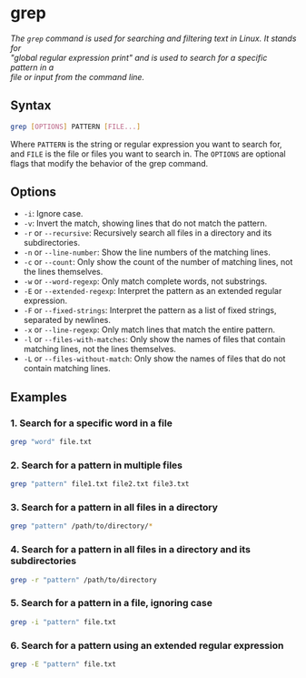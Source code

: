 # grep

*The `grep` command is used for searching and filtering text in Linux. It stands for <br/> 
"global regular expression print" and is used to search for a specific pattern in a <br/> file or input from the command line.*

## Syntax
```bash
grep [OPTIONS] PATTERN [FILE...]
```

Where `PATTERN` is the string or regular expression you want to search for, <br/> 
and `FILE` is the file or files you want to search in. The `OPTIONS` are optional <br/> 
flags that modify the behavior of the grep command.

## Options

- `-i`: Ignore case.
- `-v`: Invert the match, showing lines that do not match the pattern.
- `-r` or `--recursive`: Recursively search all files in a directory and its subdirectories.
- `-n` or `--line-number`: Show the line numbers of the matching lines.
- `-c` or `--count`: Only show the count of the number of matching lines, not the lines themselves.
- `-w` or `--word-regexp`: Only match complete words, not substrings.
- `-E` or `--extended-regexp`: Interpret the pattern as an extended regular expression.
- `-F` or `--fixed-strings`: Interpret the pattern as a list of fixed strings, separated by newlines.
- `-x` or `--line-regexp`: Only match lines that match the entire pattern.
- `-l` or `--files-with-matches`: Only show the names of files that contain matching lines, not the lines themselves.
- `-L` or `--files-without-match`: Only show the names of files that do not contain matching lines.

## Examples

### 1. Search for a specific word in a file
```bash
grep "word" file.txt
```

### 2. Search for a pattern in multiple files
```bash
grep "pattern" file1.txt file2.txt file3.txt
```

### 3. Search for a pattern in all files in a directory
```bash
grep "pattern" /path/to/directory/*
```

### 4. Search for a pattern in all files in a directory and its subdirectories
```bash
grep -r "pattern" /path/to/directory
```

### 5. Search for a pattern in a file, ignoring case
```bash
grep -i "pattern" file.txt
```

### 6. Search for a pattern using an extended regular expression
```bash
grep -E "pattern" file.txt
```